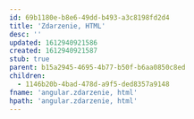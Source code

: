 ```yaml
---
id: 69b1180e-b8e6-49dd-b493-a3c8198fd2d4
title: 'Zdarzenie, HTML'
desc: ''
updated: 1612940921586
created: 1612940921587
stub: true
parent: b15a2945-4695-4b77-b50f-b6aa0850c8ed
children:
  - 1146b20b-4bad-478d-a9f5-ded8357a9148
fname: 'angular.zdarzenie, html'
hpath: 'angular.zdarzenie, html'
---
```



